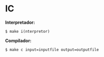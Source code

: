 IC
==

**Interpretador:**
```
$ make i(nterpretor)
``` 

**Compilador:**
```
$ make c input=inputfile output=outputfile
``` 
